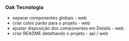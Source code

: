 ### Oak Tecnologia

- separar componentes globais - web
- criar colos parão para o projeto - web
- ajustar disposição dos componentes em Details - web
- criar README detalhando o projeto - api / web
